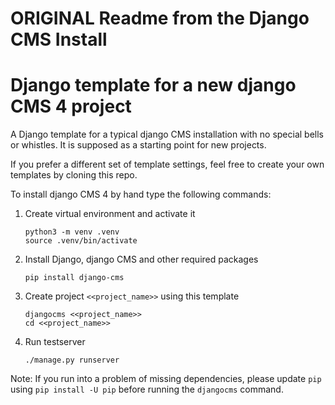 # ORIGINAL Readme from the Django CMS Install

# Django template for a new django CMS 4 project

A Django template for a typical django CMS installation with no
special bells or whistles. It is supposed as a starting point
for new projects.

If you prefer a different set of template settings, feel free to
create your own templates by cloning this repo.

To install django CMS 4 by hand type the following commands:

1. Create virtual environment and activate it
   ```
   python3 -m venv .venv
   source .venv/bin/activate
   ```
2. Install Django, django CMS and other required packages
   ```
   pip install django-cms
   ```
3. Create project `<<project_name>>` using this template
   ```
   djangocms <<project_name>>
   cd <<project_name>>
   ```
4. Run testserver
   ```
   ./manage.py runserver
   ```

Note: If you run into a problem of missing dependencies, please
update `pip` using `pip install -U pip` before running the
`djangocms` command.
